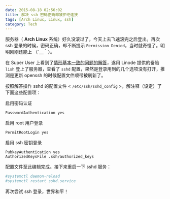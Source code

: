 ```yaml
---
date: 2015-08-18 02:56:02
title: 解决 ssh 密码正确却被拒绝连接
tags: [Arch Linux, Linux, ssh]
category: Tech
---
```


服务器（ **Arch Linux** 系统）好久没滚过了，今天上去飞速滚完之后登出。再次 ssh 登录的时候，密码正确，却不断提示 `Permission Denied`，当时就奇怪了。明明刚刚还能上 （´＿｀）。

在 Super User 上看到了[情形基本一致的问题的解答](http://superuser.com/questions/543626/ssh-permission-denied-on-correct-password-authentication/543969#543969)，遂用 Linode 提供的备胎 `lish` 登上了服务器，查看了 `sshd` 配置，果然是登录用到的几个选项没有打开，推测是更新 openssh 的时候配置文件顺带被刷新了。

按照解答操作 sshd 的配置文件 < `/etc/ssh/sshd_config` >，解注释（设定）了下面这些配置项：

启用密码认证

    PasswordAuthentication yes

启用 root 用户登录

    PermitRootLogin yes

启用 ssh 密钥登录

    PubkeyAuthentication yes
    AuthorizedKeysFile .ssh/authorized_keys

配置文件至此编辑完成。接下来重启一下 sshd 服务：

```bash
#systemctl daemon-reload
#systemctl restart sshd.service
```

再次尝试 ssh 登录，世界和平！
